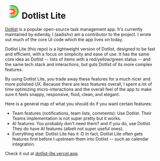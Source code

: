 # ![Dotlist Lite](public/favicon.png) Dotlist Lite

[Dotlist](https://dotlist.edwrdq.xyz/) is a popular open-source task management app. It's currently maintained by edwrdq; I (aadishv) am a contributor to the project. I wrote out much of the core UI code which the app lives on today.

Dotlist Lite (this repo) is a lightweight version of Dotlist, designed to be fast and efficient, with a focus on simplicity and ease of use. It has the same core idea as Dotlist -- lists of items with a red/yellow/green status -- and the same tech stack and interactions, but guts Dotlist of its more complex features.

By using Dotlist Lite, you trade away these features for a much nicer and more polished UX. Because there are less features overall, I spent a lot of time optimizing micro-interactions and the overall feel of the app to make sure it feels snappy, responsive, fluid, clean, and elegant.

Here is a general map of what you should do if you want certain features:

* Team features (notifications, team lists, comments): Use Dotlist. Their Teams implementation is not super pretty but it works.
* AI features: You probably don't need them? and if you do, use Dotlist. They do have AI features (albeit not super useful ones).
* Everything else: Dotlist Lite has it :D In fact, Dotlist Lite often gets features first before I upstream them into Dotlist -- such as calendar integration.

Check it out at [dotlist-lite.vercel.app](https://dotlist-lite.vercel.app).
